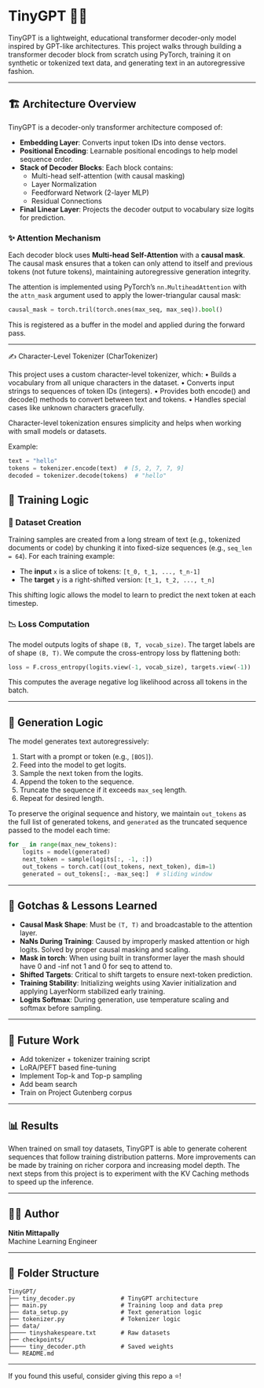 # TinyGPT 🧠🔥

TinyGPT is a lightweight, educational transformer decoder-only model inspired by GPT-like architectures. This project walks through building a transformer decoder block from scratch using PyTorch, training it on synthetic or tokenized text data, and generating text in an autoregressive fashion.

---

## 🏗️ Architecture Overview

TinyGPT is a decoder-only transformer architecture composed of:

- **Embedding Layer**: Converts input token IDs into dense vectors.
- **Positional Encoding**: Learnable positional encodings to help model sequence order.
- **Stack of Decoder Blocks**: Each block contains:
  - Multi-head self-attention (with causal masking)
  - Layer Normalization
  - Feedforward Network (2-layer MLP)
  - Residual Connections
- **Final Linear Layer**: Projects the decoder output to vocabulary size logits for prediction.

### ✨ Attention Mechanism
Each decoder block uses **Multi-head Self-Attention** with a **causal mask**. The causal mask ensures that a token can only attend to itself and previous tokens (not future tokens), maintaining autoregressive generation integrity.

The attention is implemented using PyTorch’s `nn.MultiheadAttention` with the `attn_mask` argument used to apply the lower-triangular causal mask:

```python
causal_mask = torch.tril(torch.ones(max_seq, max_seq)).bool()
```

This is registered as a buffer in the model and applied during the forward pass.

---

✍️ Character-Level Tokenizer (CharTokenizer)

This project uses a custom character-level tokenizer, which:
	•	Builds a vocabulary from all unique characters in the dataset.
	•	Converts input strings to sequences of token IDs (integers).
	•	Provides both encode() and decode() methods to convert between text and tokens.
	•	Handles special cases like unknown characters gracefully.

Character-level tokenization ensures simplicity and helps when working with small models or datasets.

Example:
```python
text = "hello"
tokens = tokenizer.encode(text)  # [5, 2, 7, 7, 9]
decoded = tokenizer.decode(tokens)  # "hello"
```

## 🧪 Training Logic

### 🔄 Dataset Creation
Training samples are created from a long stream of text (e.g., tokenized documents or code) by chunking it into fixed-size sequences (e.g., `seq_len = 64`). For each training example:

- The **input** `x` is a slice of tokens: `[t_0, t_1, ..., t_n-1]`
- The **target** `y` is a right-shifted version: `[t_1, t_2, ..., t_n]`

This shifting logic allows the model to learn to predict the next token at each timestep.

### 📉 Loss Computation
The model outputs logits of shape `(B, T, vocab_size)`. The target labels are of shape `(B, T)`. We compute the cross-entropy loss by flattening both:

```python
loss = F.cross_entropy(logits.view(-1, vocab_size), targets.view(-1))
```

This computes the average negative log likelihood across all tokens in the batch.

---

## 🚀 Generation Logic

The model generates text autoregressively:

1. Start with a prompt or token (e.g., `[BOS]`).
2. Feed into the model to get logits.
3. Sample the next token from the logits.
4. Append the token to the sequence.
5. Truncate the sequence if it exceeds `max_seq` length.
6. Repeat for desired length.

To preserve the original sequence and history, we maintain `out_tokens` as the full list of generated tokens, and `generated` as the truncated sequence passed to the model each time:

```python
for _ in range(max_new_tokens):
    logits = model(generated)
    next_token = sample(logits[:, -1, :])
    out_tokens = torch.cat((out_tokens, next_token), dim=1)
    generated = out_tokens[:, -max_seq:]  # sliding window
```

---

## 🧠 Gotchas & Lessons Learned

- **Causal Mask Shape**: Must be `(T, T)` and broadcastable to the attention layer.
- **NaNs During Training**: Caused by improperly masked attention or high logits. Solved by proper causal masking and scaling.
- **Mask in torch**: When using built in transformer layer the mash should have 0 and -inf not 1 and 0 for seq to attend to.
- **Shifted Targets**: Critical to shift targets to ensure next-token prediction.
- **Training Stability**: Initializing weights using Xavier initialization and applying LayerNorm stabilized early training.
- **Logits Softmax**: During generation, use temperature scaling and softmax before sampling.

---

## 🧾 Future Work

- Add tokenizer + tokenizer training script
- LoRA/PEFT based fine-tuning
- Implement Top-k and Top-p sampling
- Add beam search
- Train on Project Gutenberg corpus

---

## 📊 Results

When trained on small toy datasets, TinyGPT is able to generate coherent sequences that follow training distribution patterns. More improvements can be made by training on richer corpora and increasing model depth. The next steps from this
project is to experiment with the KV Caching methods to speed up the inference. 

---

## 🧑‍💻 Author
**Nitin Mittapally**  
Machine Learning Engineer

---

## 📂 Folder Structure
```
TinyGPT/
├── tiny_decoder.py             # TinyGPT architecture
├── main.py                     # Training loop and data prep
├── data_setup.py               # Text generation logic
├── tokenizer.py                # Tokenizer logic
├── data/
├──── tinyshakespeare.txt       # Raw datasets
├── checkpoints/
├──── tiny_decoder.pth          # Saved weights
└── README.md
```

---

If you found this useful, consider giving this repo a ⭐!

